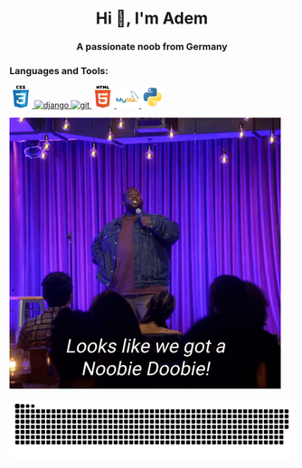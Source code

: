 <h1 align="center">Hi 👋, I'm Adem</h1>
<h3 align="center">A passionate noob from Germany</h3>

<p align="left">
</p>

<h3 align="left">Languages and Tools:</h3>
<p align="left"> <a href="https://www.w3schools.com/css/" target="_blank" rel="noreferrer"> <img src="https://raw.githubusercontent.com/devicons/devicon/master/icons/css3/css3-original-wordmark.svg" alt="css3" width="40" height="40"/> </a> <a href="https://www.djangoproject.com/" target="_blank" rel="noreferrer"> <img src="https://cdn.worldvectorlogo.com/logos/django.svg" alt="django" width="40" height="40"/> </a> <a href="https://git-scm.com/" target="_blank" rel="noreferrer"> <img src="https://www.vectorlogo.zone/logos/git-scm/git-scm-icon.svg" alt="git" width="40" height="40"/> </a> <a href="https://www.w3.org/html/" target="_blank" rel="noreferrer"> <img src="https://raw.githubusercontent.com/devicons/devicon/master/icons/html5/html5-original-wordmark.svg" alt="html5" width="40" height="40"/> </a> <a href="https://www.mysql.com/" target="_blank" rel="noreferrer"> <img src="https://raw.githubusercontent.com/devicons/devicon/master/icons/mysql/mysql-original-wordmark.svg" alt="mysql" width="40" height="40"/> </a> <a href="https://www.python.org" target="_blank" rel="noreferrer"> <img src="https://raw.githubusercontent.com/devicons/devicon/master/icons/python/python-original.svg" alt="python" width="40" height="40"/> </a> </p>

![noob](https://github.com/adminhype/adminhype/blob/main/Weed%20Noob%20GIF%20by%20The%20Roku%20Channel.gif?raw=true)

<picture>
  <source media="(prefers-color-scheme: dark)" srcset="https://raw.githubusercontent.com/adminhype/adminhype/output/github-snake-dark.svg" />
  <source media="(prefers-color-scheme: light)" srcset="https://raw.githubusercontent.com/adminhype/adminhype/output/github-snake.svg" />
  <img alt="github-snake" src="https://raw.githubusercontent.com/adminhype/adminhype/output/github-snake.svg" />
</picture>
